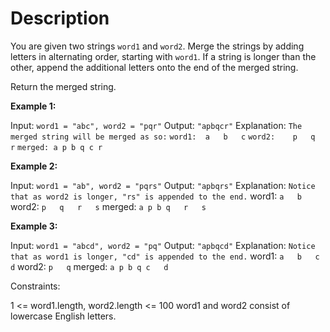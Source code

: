 # Description

You are given two strings `word1` and `word2`. Merge the strings by adding letters in alternating order, starting with `word1`. If a string is longer than the other, append the additional letters onto the end of the merged string.

Return the merged string.

**Example 1:**

Input: `word1 = "abc", word2 = "pqr"`
Output: `"apbqcr"`
Explanation: `The merged string will be merged as so:`
`word1:  a   b   c`
`word2:    p   q   r`
`merged: a p b q c r`

**Example 2:**

Input: `word1 = "ab", word2 = "pqrs"`
Output: `"apbqrs"`
Explanation: `Notice that as word2 is longer, "rs" is appended to the end.`
word1: `a   b`
word2: `p   q   r   s`
merged: `a p b q   r   s`

**Example 3:**

Input: `word1 = "abcd", word2 = "pq"`
Output: `"apbqcd"`
Explanation: `Notice that as word1 is longer, "cd" is appended to the end.`
word1: `a   b   c   d`
word2: `p   q`
merged: `a p b q c   d`

Constraints:

1 <= word1.length, word2.length <= 100
word1 and word2 consist of lowercase English letters.
